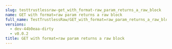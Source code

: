 ```yaml
---
slug: testtrustlessraw-get_with_format-raw_param_returns_a_raw_block
name: GET with format=raw param returns a raw block
full_name: TestTrustlessRaw/GET_with_format=raw_param_returns_a_raw_block
versions:
  - dev-44b0eaa-dirty
  - v0.0.2
title: GET with format=raw param returns a raw block
---
```


